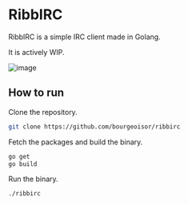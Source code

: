 # RibbIRC

RibbIRC is a simple IRC client made in Golang.

It is actively WIP.

![image](https://github.com/bourgeoisor/ribbirc/assets/3271352/8c9e5fb8-04d0-4c52-bd3e-2abea41a4f23)


## How to run

Clone the repository.
```sh
git clone https://github.com/bourgeoisor/ribbirc
```

Fetch the packages and build the binary.
```sh
go get
go build
```

Run the binary.
```sh
./ribbirc
```
